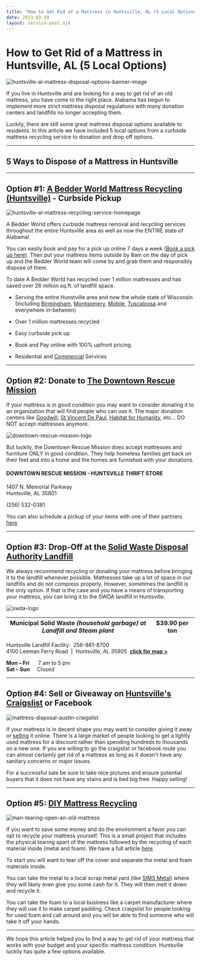 ```yaml
---
title: "How to Get Rid of a Mattress in Huntsville, AL (5 Local Options)"
date: 2023-03-29
layout: service-post.njk
---
```


# How to Get Rid of a Mattress in Huntsville, AL (5 Local Options)

![huntsville-al-mattress-disposal-options-banner-image](/images/blog/Most-Attractive-Youtube-Thumbnail-2023-03-28T223818.525-1024x576.png)

If you live in Huntsville and are looking for a way to get rid of an old mattress, you have come to the right place. Alabama has begun to implement more strict mattress disposal regulations with many donation centers and landfills no longer accepting them.

Luckily, there are still some great mattress disposal options available to residents. In this article we have included 5 local options from a curbside mattress recycling service to donation and drop off options.

* * *

## 5 Ways to Dispose of a Mattress in Huntsville

* * *

## Option #1: [A Bedder World Mattress Recycling (Huntsville)](https://www.abedderworld.com/Huntsville-AL) \- Curbside Pickup

![huntsville-al-mattress-recycling-service-homepage](/images/blog/Screen-Shot-2023-03-28-at-10.15.15-PM-1024x561.png)

A Bedder World offers curbside mattress removal and recycling services throughout the entire Huntsville area as well as now the ENTIRE state of Alabama!

You can easily book and pay for a pick up online 7 days a week ([Book a pick up here](https://www.abedderworld.com/book-online/)). Then put your mattress items outside by 8am on the day of pick up and the Bedder World team will come by and grab them and responsibly dispose of them.

To date A Bedder World has recycled over 1 million mattresses and has saved over 26 million sq.ft. of landfill space.

- Serving the entire Hunstville area and now the whole state of Wisconsin (Including [Birmingham](https://www.abedderworld.com/get-rid-of-mattress-birmingham-al.html/), [Montgomery](https://www.abedderworld.com/how-to-get-rid-of-a-mattress-in-montgomery-al.html/), [Mobile](https://www.abedderworld.com/how-to-get-rid-of-a-mattress-in-mobile-al.html/), [Tuscaloosa](https://www.abedderworld.com/Tuscaloosa-AL) and everywhere in-between)

- Over 1 million mattresses recycled

- Easy curbside pick up

- Book and Pay online with 100% upfront pricing.

- Residential and [Commercial](https://www.abedderworld.com/commercial/) Services

* * *

## Option #2: Donate to [The Downtown Rescue Mission](https://www.downtownrescuemission.org/thrift-stores)

If your mattress is in good condition you may want to consider donating it to an organization that will find people who can use it. The major donation centers like [Goodwill,](https://www.abedderworld.com/does-goodwill-take-mattresses-4-alternative-options.html/) [St Vincent De Paul](https://svdphuntsvilleal.org/), [Habitat for Humanity](https://habitatrivervalley.org/restore/), etc... DO NOT accept mattresses anymore.

![downtown-rescue-mission-logo](/images/blog/spinning_heart_slow_2_AdobeCreativeCloudExpress.gif)

But luckily, the Downtown Rescue Mission does accept mattresses and furniture ONLY in good condition. They help homeless families get back on their feet and into a home and the homes are furnished with your donations.

#### DOWNTOWN RESCUE MISSION - HUNTSVILLE THRIFT STORE

1407 N. Memorial Parkway  
Huntsville, AL 35801

(256) 532-0381

You can also schedule a pickup of your items with one of their partners [here](https://www.pickupmydonation.com/)

* * *

## Option #3: Drop-Off at the [Solid Waste Disposal Authority Landfill](http://swdahsv.org/)

We always recommend recycling or donating your mattress before bringing it to the landfill whenever possible. Mattresses take up a lot of space in our landfills and do not compress properly. However, sometimes the landfill is the only option. If that is the case and you have a means of transporting your mattress, you can bring it to the SWDA landfill in Huntsville.

![swda-logo](/images/blog/Screen-Shot-2023-03-28-at-10.31.40-PM.png)

| **Municipal Solid Waste**   _(household garbage) at Landfill and Steam plant_ | **$39.90** per ton |
| --- | --- |

Huntsville Landfill Facility:  256-881-8700  
4100 Leeman Ferry Road  |  Huntsville, AL 35805  [**click for map >**](https://www.google.com/maps/place/4100+Leeman+Ferry+Rd+SW/@34.6893225,-86.5921056,17z/data=!3m1!4b1!4m2!3m1!1s0x88626cda5c9594a5:0x192415994db3e807)

**Mon – Fri**      7 am to 5 pm  
**Sat – Sun**     Closed

* * *

## Option #4: Sell or Giveaway on [Huntsville's Craigslist](https://huntsville.craigslist.org/) or Facebook

![mattress-disposal-austin-craigslist](/images/blog/Screen-Shot-2019-12-11-at-8.06.07-AM-edited.png)

If your mattress is in decent shape you may want to consider giving it away or [selling](https://www.abedderworld.com/how-to-sell-used-mattresses.html/) it online. There is a large market of people looking to get a lightly used mattress for a discount rather than spending hundreds to thousands on a new one. If you are willing to go the craigslist or facebook route you can almost certainly get rid of a mattress as long as it doesn't have any sanitary concerns or major issues.

For a successful sale be sure to take nice pictures and ensure potential buyers that it does not have any stains and is bed big free. Happy selling!

* * *

## Option #5: [DIY Mattress Recycling](https://www.abedderworld.com/how-to-recycle-a-mattress/)

![man-tearing-open-an-old-mattress](/images/blog/Screen-Shot-2019-04-08-at-1.56.55-PM-1024x572.webp)

If you want to save some money and do the environment a favor you can opt to recycle your mattress yourself. This is a small project that includes the physical tearing apart of the mattress followed by the recycling of each material inside (metal and foam). We have a full article [here](https://www.abedderworld.com/how-to-recycle-a-mattress/).

To start you will want to tear off the cover and separate the metal and foam materials inside.

You can take the metal to a local scrap metal yard (like [SIMS Metal](https://www.simsmm.com/locations/huntsville-alabama/)) where they will likely even give you some cash for it. They will then melt it down and recycle it.

You can take the foam to a local business like a carpet manufacturer where they will use it to make carpet padding. Check craigslist for people looking for used foam and call around and you will be able to find someone who will take it off your hands.

* * *

We hope this article helped you to find a way to get rid of your mattress that works with your budget and your specific mattress condition. Huntsville luckily has quite a few options available.
